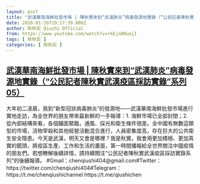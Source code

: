 ```yaml
---
layout: post
title: "武漢華南海鮮批發市場 | 陳秋實來到“武漢肺炎”病毒發源地實錄（“公民記者陳秋實武漢疫區採訪實錄”系列05）"
date: 2020-01-26T19:17:39.000Z
author: 陈秋实 Qiushi Official
from: https://www.youtube.com/watch?v=rkEjn0NuajI
tags: [ 陈秋实 ]
categories: [ 陈秋实 ]
---
```

<!--1580066259000-->
[武漢華南海鮮批發市場 | 陳秋實來到“武漢肺炎”病毒發源地實錄（“公民記者陳秋實武漢疫區採訪實錄”系列05）](https://www.youtube.com/watch?v=rkEjn0NuajI)
------

<div>
大年初二淩晨，我到“新型冠狀病毒肺炎”的發源地——武漢華南海鮮批發市場進行實地走訪，為全世界的朋友帶來最新鮮的一手報導：1. 海鮮市場已全部封閉；2. 從內部結構來看，各個鋪面緊臨，通風、採光和衛生條件很差。全中國有無數這類型的市場，活物宰殺和其他經營活動混合進行，人員密集度高，存在巨大的公共衛生安全隱患。今天是武漢，明天又會是哪裡？我是秋實。我會用更加積極、更加真實的鏡頭，將疫區生產、工作和生活的畫面，第一時間播報給全世界關注中國疫情的朋友們。若想瞭解後續詳情，請持續關注“公民記者陳秋實武漢疫區採訪實錄系列”的後續報導。 #Gmail：chenqiushi404@gmail.com#Twitter：https://twitter.com/chenqiushi404#Telegram：https://t.me/chenqiushichannel                        https://t.me/qiushichen
</div>

